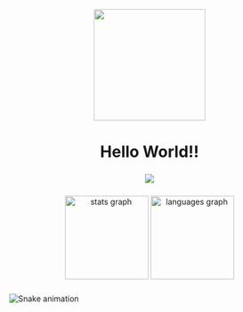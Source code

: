 <div align="center">
  <img height="200" src="https://i.imgflip.com/65efzo.gif"  />
</div>

###

<h1 align="center">Hello World!!</h1>

###

<div align="center">
  <img src="https://profile-counter.glitch.me/emeraldng/count.svg?"  />
</div>

###

<div align="center">
  <img src="https://github-readme-stats.vercel.app/api?hide_title=false&hide_rank=false&show_icons=true&include_all_commits=true&count_private=true&disable_animations=false&theme=dracula&locale=en&hide_border=false&username=emeraldng" height="150" alt="stats graph"  />
  <img src="https://github-readme-stats.vercel.app/api/top-langs?locale=en&hide_title=false&layout=compact&card_width=320&langs_count=5&theme=dracula&hide_border=false&username=emeraldng" height="150" alt="languages graph"  />
</div>

###

<img src="https://raw.githubusercontent.com/emeraldng/emeraldng/blob/output/snake.svg" alt="Snake animation" />

###
